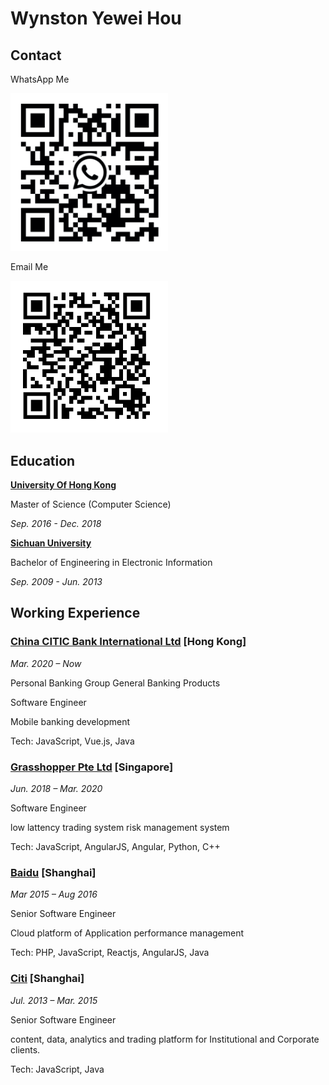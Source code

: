 # Wynston Yewei Hou

## Contact


WhatsApp Me

<img src="./images/whatsapp.jpeg" width="50%">


Email Me

<img src="./images/email.png" width="50%">


## Education

**[University Of Hong Kong](http://www.hku.hk)**

Master of Science (Computer Science)

*Sep. 2016 - Dec. 2018*

**[Sichuan University](http://www.scu.edu.cn)**

Bachelor of Engineering in Electronic Information

*Sep. 2009 - Jun. 2013*

## Working Experience
### [China CITIC Bank International Ltd](https://www.cncbinternational.com) [Hong Kong]

*Mar. 2020 – Now*

Personal Banking Group General Banking Products

Software Engineer

Mobile banking development

Tech: JavaScript, Vue.js, Java

### [Grasshopper Pte Ltd](https://grasshopperasia.com) [Singapore]

*Jun. 2018 – Mar. 2020*

Software Engineer

low lattency trading system
risk management system

Tech: JavaScript, AngularJS, Angular, Python, C++

### [Baidu](https://www.baidu.com) [Shanghai]

*Mar 2015 – Aug  2016*

Senior Software Engineer

Cloud platform of Application performance management

Tech: PHP, JavaScript, Reactjs, AngularJS, Java

### [Citi](https://www.citi.com) [Shanghai]

*Jul. 2013 – Mar. 2015*

Senior Software Engineer

content, data, analytics and trading platform for Institutional and Corporate clients.

Tech: JavaScript, Java
